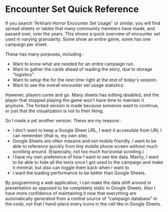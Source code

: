 # Encounter Set Quick Reference

If you search "Arkham Horror Encounter Set Usage" or similar, you will find spread sheets or tables that many community members have made, and passed over, over the years. This shows a quick overview of encounter set used in varying granularity. Some show an entire game, some has one campaign per sheet.

These has many purposes, including :

- Want to know what are needed for an entire campaign run.
- Want to gather the cards ahead of reading the story, due to storage "logistics".
- Want to setup the for the next time right at the end of today's session.
- Want to see the overall encounter set usage statistics.

However, players come and go. Many sheets has editing disabled, and the player that stopped playing the game won't have time to maintain it anymore. The forked version is made because someone want to continue, or just that the visualization is not to their liking.

So I made a yet another version. These are my reasons :

- I don't want to keep a Google Sheet URL, I want it accessible from URL I can remember (that is, my own site).
- Google Sheets are often massive and not mobile friendly. I want to be able to reference quickly from tiny mobile phone screen without much scrolling around. (Especially, not too much horizontal scrolling.)
- I have my own preference of how I want to see the data. Mainly, I want to be able to hide all the texts once I got used to the campaign and make it minimal, but also can toggle them back when I want to.
- I want the loading performance to be better than Google Sheets.

By programming a web application, I can make the data shift around in presentation as opposed to be completely static in Google Sheets. Also I have more confidence of maintaining it now that everything are automatically generated from a central source of "campaign database" in the code, not that I hand-place every icons in the cell like in Google Sheets.

